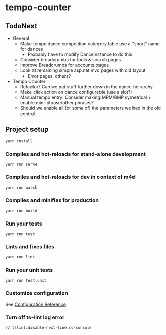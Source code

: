 # tempo-counter

## TodoNext
- General
    - Make tempo dance competition category table use a "short" name for dances
        - Probably have to modify DanceInstance to do this
    - Consider breadcrumbs for tools & search pages
    - Improve Breadcrumbs for accounts pages
    - Look at remaining simple asp.net mvc pages with old layout 
        - Error pages, others?
- Tempo Counter
    - Refactor?  Can we put stuff further down in the dance heirarchy
    - Make click action on dance configurable (use a slot?)
    - Manual tempo entry: Consider making MPM/BMP symetrical + enable mini-phrase/other phrases?
    - Should we enable all (or some of) the parameters we had in the old control

## Project setup
```
yarn install
```

### Compiles and hot-reloads for stand-alone development
```
yarn run serve
```

### Compiles and hot-reloads for dev in context of m4d
```
yarn run watch
```

### Compiles and minifies for production
```
yarn run build
```

### Run your tests
```
yarn run test
```

### Lints and fixes files
```
yarn run lint
```

### Run your unit tests
```
yarn run test:unit
```

### Customize configuration
See [Configuration Reference](https://cli.vuejs.org/config/).


### Turn off ts-lint log error
```
// tslint:disable-next-line:no-console
```